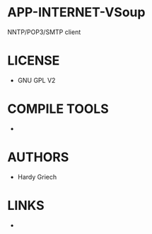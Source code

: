 APP-INTERNET-VSoup
==================

NNTP/POP3/SMTP client


LICENSE
===============
* GNU GPL V2

COMPILE TOOLS
===============
* 

AUTHORS
===============
* Hardy Griech

LINKS
===============
* 
